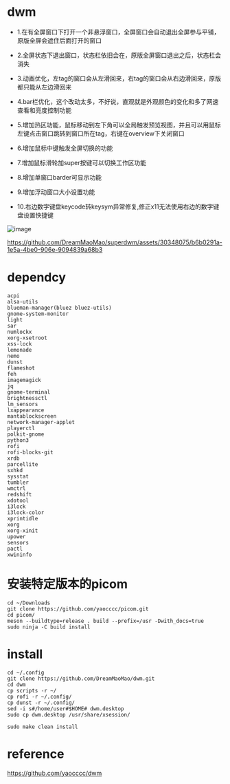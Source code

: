 # dwm 

- 1.在有全屏窗口下打开一个非悬浮窗口，全屏窗口会自动退出全屏参与平铺，原版全屏会遮住后面打开的窗口

- 2.全屏状态下退出窗口，状态栏依旧会在，原版全屏窗口退出之后，状态栏会消失

- 3.动画优化，左tag的窗口会从左滑回来，右tag的窗口会从右边滑回来，原版都只能从左边滑回来

- 4.bar栏优化，这个改动太多，不好说，直观就是外观颜色的变化和多了网速查看和亮度控制功能

- 5.增加热区功能，鼠标移动到左下角可以全局触发预览视图，并且可以用鼠标左键点击窗口跳转到窗口所在tag，右键在overview下关闭窗口

- 6.增加鼠标中键触发全屏切换的功能

- 7.增加鼠标滑轮加super按键可以切换工作区功能

- 8.增加单窗口barder可显示功能

- 9.增加浮动窗口大小设置功能

- 10.右边数字键盘keycode转keysym异常修复,修正x11无法使用右边的数字键盘设置快捷键

![image](https://github.com/DreamMaoMao/superdwm/assets/30348075/cb62f0dc-088c-4ffd-a1c8-d0d3c82a2142)



https://github.com/DreamMaoMao/superdwm/assets/30348075/b6b0291a-1e5a-4be0-906e-9094839a68b3




# dependcy
```
acpi
alsa-utils
blueman-manager(bluez bluez-utils)
gnome-system-monitor
light
sar
numlockx
xorg-xsetroot
xss-lock 
lemonade
nemo
dunst
flameshot
feh
imagemagick
jq
gnome-terminal
brightnessctl
lm_sensors
lxappearance
mantablockscreen
network-manager-applet
playerctl
polkit-gnome
python3
rofi
rofi-blocks-git
xrdb
parcellite
sxhkd
sysstat
tumbler
wmctrl
redshift
xdotool
i3lock
i3lock-color
xprintidle
xorg
xorg-xinit
upower
sensors
pactl
xwininfo
```
# 安装特定版本的picom
```
cd ~/Downloads
git clone https://github.com/yaocccc/picom.git
cd picom/
meson --buildtype=release . build --prefix=/usr -Dwith_docs=true
sudo ninja -C build install
```


# install
```
cd ~/.config
git clone https://github.com/DreamMaoMao/dwm.git
cd dwm
cp scripts -r ~/
cp rofi -r ~/.config/
cp dunst -r ~/.config/
sed -i s#/home/user#$HOME# dwm.desktop
sudo cp dwm.desktop /usr/share/xsession/

sudo make clean install
```


# reference
https://github.com/yaocccc/dwm
